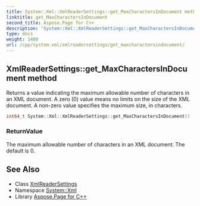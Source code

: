 ```yaml
---
title: System::Xml::XmlReaderSettings::get_MaxCharactersInDocument method
linktitle: get_MaxCharactersInDocument
second_title: Aspose.Page for C++
description: 'System::Xml::XmlReaderSettings::get_MaxCharactersInDocument method. Returns a value indicating the maximum allowable number of characters in an XML document. A zero (0) value means no limits on the size of the XML document. A non-zero value specifies the maximum size, in characters in C++.'
type: docs
weight: 1400
url: /cpp/system.xml/xmlreadersettings/get_maxcharactersindocument/
---
```

## XmlReaderSettings::get_MaxCharactersInDocument method


Returns a value indicating the maximum allowable number of characters in an XML document. A zero (0) value means no limits on the size of the XML document. A non-zero value specifies the maximum size, in characters.

```cpp
int64_t System::Xml::XmlReaderSettings::get_MaxCharactersInDocument()
```


### ReturnValue

The maximum allowable number of characters in an XML document. The default is 0.

## See Also

* Class [XmlReaderSettings](../)
* Namespace [System::Xml](../../)
* Library [Aspose.Page for C++](../../../)
